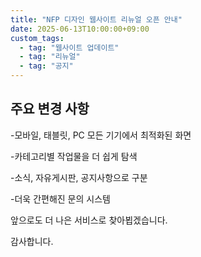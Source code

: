 ```yaml
---
title: "NFP 디자인 웹사이트 리뉴얼 오픈 안내"
date: 2025-06-13T10:00:00+09:00
custom_tags:
  - tag: "웹사이트 업데이트"
  - tag: "리뉴얼"
  - tag: "공지"
---
```



## 주요 변경 사항

-모바일, 태블릿, PC 모든 기기에서 최적화된 화면

-카테고리별 작업물을 더 쉽게 탐색

-소식, 자유게시판, 공지사항으로 구분

-더욱 간편해진 문의 시스템  

앞으로도 더 나은 서비스로 찾아뵙겠습니다.

감사합니다.